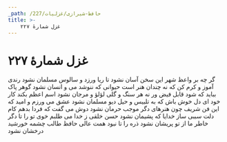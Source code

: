 ```yaml
---
_path: /حافظ-شیرازی/غزلیات/227
title: >-
    غزل شمارهٔ ۲۲۷
---
```

# غزل شمارهٔ ۲۲۷

گر چه بر واعظ شهر این سخن آسان نشود
تا ریا ورزد و سالوس مسلمان نشود
رندی آموز و کرم کن که نه چندان هنر است
حیوانی که ننوشد می و انسان نشود
گوهر پاک بباید که شود قابل فیض
ور نه هر سنگ و گلی لؤلؤ و مرجان نشود
اسم اعظم بکند کار خود ای دل خوش باش
که به تلبیس و حیل دیو مسلمان نشود
عشق می ورزم و امید که این فن شریف
چون هنرهای دگر موجب حرمان نشود
دوش می گفت که فردا بدهم کام دلت
سببی ساز خدایا که پشیمان نشود
حسن خلقی ز خدا می طلبم خوی تو را
تا دگر خاطر ما از تو پریشان نشود
ذره را تا نبود همت عالی حافظ
طالب چشمه خورشید درخشان نشود
